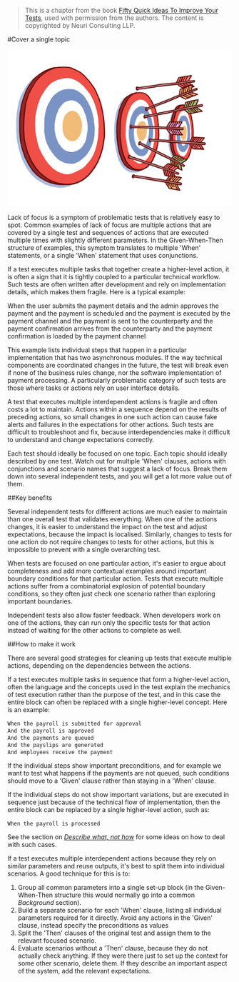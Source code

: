 > This is a chapter from the book [Fifty Quick Ideas To Improve Your Tests](http://fiftyquickideas.com/fifty-quick-ideas-to-improve-your-tests/), used with permission from the authors. The content is copyrighted by Neuri Consulting LLP. 

#Cover a single topic

![](images/one_test_one_topic.jpg)

Lack of focus is a symptom of problematic tests that is relatively easy to
spot.  Common examples of lack of focus are multiple actions that are covered
by a single test and sequences of actions that are executed multiple times with
slightly different parameters.  In the Given-When-Then structure of examples,
this symptom translates to multiple 'When' statements, or a single 'When'
statement that uses conjunctions.

If a test executes multiple tasks that together create a higher-level action,
it is often a sign that it is tightly coupled to a particular technical
workflow. Such tests are often written after development and rely on
implementation details, which makes them fragile. Here is a typical example:

  When the user submits the payment details
  and the admin approves the payment
  and the payment is scheduled
  and the payment is executed by the payment channel
  and the payment is sent to the counterparty
  and the payment confirmation arrives from the counterparty
  and the payment confirmation is loaded by the payment channel

This example lists individual steps that happen in a particular implementation
that has two asynchronous modules. If the way technical components are
coordinated changes in the future, the test will break even if none of the
business rules change, nor the software implementation of payment processing. A
particularly problematic category of such tests are those where tasks or
actions rely on user interface details. 

A test that executes multiple interdependent actions is fragile and often costs
a lot to maintain. Actions within a sequence depend on the results of preceding
actions, so small changes in one such action can cause fake alerts and failures
in the expectations for other actions. Such tests are difficult to troubleshoot
and fix, because interdependencies make it difficult to understand and change
expectations correctly. 

Each test should ideally be focused on one topic. Each topic should ideally
described by one test. Watch out for multiple 'When' clauses, actions with
conjunctions and scenario names that suggest a lack of focus. Break them down
into several independent tests, and you will get a lot more value out of them.

##Key benefits

Several independent tests for different actions are much easier to maintain
than one overall test that validates everything. When one of the actions
changes, it is easier to understand the impact on the test and adjust
expectations, because the impact is localised. Similarly, changes to tests for
one action do not require changes to tests for other actions, but this is
impossible to prevent with a single overarching test. 

When tests are focused on one particular action, it's easier to argue about
completeness and add more contextual examples around important boundary
conditions for that particular action. Tests that execute multiple actions
suffer from a combinatorial explosion of potential boundary conditions, so they
often just check one scenario rather than exploring important boundaries.

Independent tests also allow faster feedback. When developers work on one of
the actions, they can run only the specific tests for that action instead of
waiting for the other actions to complete as well. 

##How to make it work 

There are several good strategies for cleaning up tests that execute multiple
actions, depending on the dependencies between the actions.

If a test executes multiple tasks in sequence that form a higher-level action,
often the language and the concepts used in the test explain the mechanics of
test execution rather than the purpose of the test, and in this case the entire
block can often be replaced with a single higher-level concept.  Here is an
example:

    When the payroll is submitted for approval
    And the payroll is approved
    And the payments are queued
    And the payslips are generated
    And employees receive the payment

If the individual steps show important preconditions, and for example we want
to test what happens if the payments are not queued, such conditions should
move to a 'Given' clause rather than staying in a 'When' clause. 

If the individual steps do not show important variations, but are executed in
sequence just because of the technical flow of implementation, then the entire
block can be replaced by a single higher-level action, such as:

    When the payroll is processed

See the section on [_Describe what, not how_](specify_what_not_how.mkd) for some
ideas on how to deal with such cases. 

If a test executes multiple interdependent actions because they rely on
similar parameters and reuse outputs, it's best to split them into individual
scenarios. A good technique for this is to:

1. Group all common parameters into a single set-up block (in the
   Given-When-Then structure this would normally go into a common _Background_
   section).
2. Build a separate scenario for each 'When' clause, listing all individual
   parameters required for it directly. Avoid any actions in the 'Given' clause, instead
   specify the preconditions as values
3. Split the 'Then' clauses of the original test and assign them to the relevant
   focused scenario.
4. Evaluate scenarios without a 'Then' clause, because they do not actually
   check anything. If they were there just to set up the context for some
   other scenario, delete them. If they describe an important aspect of the
   system, add the relevant expectations.
